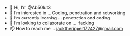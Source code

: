 - 👋 Hi, I’m @Ab50lut3
- 👀 I’m interested in ... Coding, penetration and networking
- 🌱 I’m currently learning ... penetration and coding
- 💞️ I’m looking to collaborate on ... Hacking
- 📫 How to reach me ... jacktheripper172427@gmail.com

<!---
Ab50lut3/Ab50lut3 is a ✨ special ✨ repository because its `README.md` (this file) appears on your GitHub profile.
You can click the Preview link to take a look at your changes.
--->
